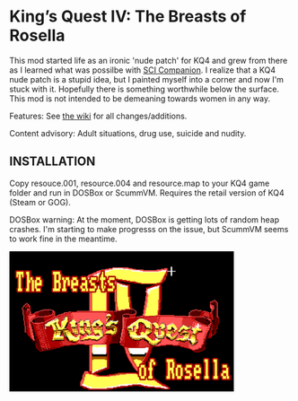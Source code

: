 # King’s Quest IV: The Breasts of Rosella

This mod started life as an ironic 'nude patch' for KQ4 and grew from there as I learned what was possilbe with <a href="http://scicompanion.com">SCI Companion</a>. I realize that a KQ4 nude patch is a stupid idea, but I painted myself into a corner and now I'm stuck with it. Hopefully there is something worthwhile below the surface. This mod is not intended to be demeaning towards women in any way. 

Features: See <a href="https://github.com/Doomlazer/KQIV-TBoR/wiki">the wiki</a> for all changes/additions.

Content advisory: Adult situations, drug use, suicide and nudity.


## INSTALLATION

Copy resouce.001, resource.004 and resource.map to your KQ4 game folder and run in DOSBox or ScummVM. Requires the retail version of KQ4 (Steam or GOG).

DOSBox warning: At the moment, DOSBox is getting lots of random heap crashes. I'm starting to make progresss on the issue, but ScummVM seems to work fine in the meantime.


<img src="TitleCard.png" alt="The Breasts of Rosella intro screen" width="400">
